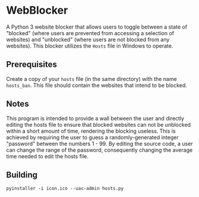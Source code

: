 # WebBlocker
A Python 3 website blocker that allows users to toggle between a state of "blocked" (where users are prevented from accessing a selection of websites) and "unblocked" (where users are not blocked from any websites). This blocker utilizes the `Hosts` file in Windows to operate.

## Prerequisites
Create a copy of your `hosts` file (in the same directory) with the name `hosts_ban`. This file should contain the websites that intend to be blocked.

## Notes
This program is intended to provide a wall between the user and directly editing the hosts file to ensure that blocked websites can not be unblocked within a short amount of time, rendering the blocking useless. This is achieved by requiring the user to guess a randomly-generated integer "password" between the numbers 1 - 99. By editing the source code, a user can change the range of the password, consequently changing the average time needed to edit the hosts file.

## Building
`pyinstaller -i icon.ico --uac-admin hosts.py`
